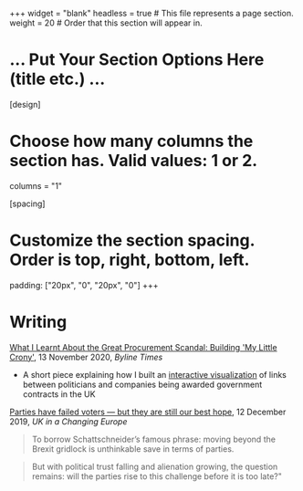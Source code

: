 +++
widget = "blank"
headless = true  # This file represents a page section.
weight = 20  # Order that this section will appear in.
  
# ... Put Your Section Options Here (title etc.) ...
  
[design]
# Choose how many columns the section has. Valid values: 1 or 2.
columns = "1"

[spacing]
# Customize the section spacing. Order is top, right, bottom, left.
padding: ["20px", "0", "20px", "0"]
+++
    
# Writing
    
[What I Learnt About the Great Procurement Scandal: Building 'My Little Crony'](https://bylinetimes.com/2020/11/13/what-i-learnt-about-the-great-procurement-scandal-building-my-little-crony/), 13 November 2020, _Byline Times_
- A short piece explaining how I built an [interactive visualization](https://sophieehill.shinyapps.io/my-little-crony/) of links between politicians and companies being awarded government contracts in the UK
    
[Parties have failed voters — but they are still our best hope](https://ukandeu.ac.uk/parties-have-failed-voters-but-they-are-still-our-best-hope/), 12 December 2019, _UK in a Changing Europe_
 >To borrow Schattschneider’s famous phrase: moving beyond the Brexit gridlock is unthinkable save in terms of parties.

>But with political trust falling and alienation growing, the question remains: will the parties rise to this challenge before it is too late?"
    
    